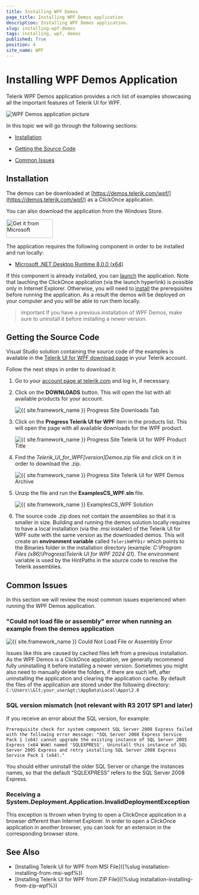 ```yaml
---
title: Installing WPF Demos
page_title: Installing WPF Demos application
description: Installing WPF Demos application.
slug: installing-wpf-demos
tags: installing, wpf, demos
published: True
position: 4
site_name: WPF
---
```


# Installing WPF Demos Application

Telerik WPF Demos application provides a rich list of examples showcasing all the important features of Telerik UI for WPF.

![WPF Demos application picture](images/installing-wpf-demos-0.png)

In this topic we will go through the following sections:

* [Installation](#installation)

* [Getting the Source Code](#getting-the-source-code)

* [Common Issues](#common-issues)

## Installation

The demos can be downloaded at [https://demos.telerik.com/wpf/](https://demos.telerik.com/wpf/) as a ClickOnce application.

You can also download the application from the Windows Store.

[<img style="width:125px;height:50px" alt="Get it from Microsoft" src="https://developer.microsoft.com/en-us/store/badges/images/English_get-it-from-MS.png"/>](https://www.microsoft.com/store/apps/9PB1M527GK9C?cid=storebadge&ocid=badge)

The application requires the following component in order to be installed and run locally:

* [Microsoft .NET Desktop Runtime 8.0.0 (x64)](https://dotnet.microsoft.com/en-us/download/dotnet/8.0)

If this component is already installed, you can [launch](https://demos.telerik.com/wpf/WPF%20Demos.application) the application. Note that lauching the ClickOnce application (via the launch hyperlink) is possible only in Internet Explorer. Otherwise, you will need to [install](https://demos.telerik.com/wpf/setup.exe) the prerequisites before running the application. As a result the demos will be deployed on your computer and you will be able to run them locally.

>important If you have a previous installation of WPF Demos, make sure to uninstall it before installing a newer version.

## Getting the Source Code

Visual Studio solution containing the source code of the examples is available in the [Telerik UI for WPF download page](https://www.telerik.com/account/downloads/product-download?product=RCWPF) in your Telerik account. 

Follow the next steps in order to download it:

1. Go to your [account page at telerik.com](https://www.telerik.com/account/) and log in, if necessary.

2. Click on the __DOWNLOADS__ button. This will open the list with all available products for your account.

	![{{ site.framework_name }} Progress Site Downloads Tab](images/installing-wpf-demos-1.png)

3. Click on the __Progress Telerik UI for WPF__ item in the products list. This will open the page with all available downloads for the WPF product.

	![{{ site.framework_name }} Progress Site Telerik UI for WPF Product Title](images/installing-wpf-demos-2.png)

4. Find the __Telerik_UI_for_WPF_[version]_Demos.zip__ file and click on it in order to download the .zip.

	![{{ site.framework_name }} Progress Site Telerik UI for WPF Demos Archive](images/installing-wpf-demos-3.png)

5. Unzip the file and run the __ExamplesCS_WPF.sln__ file.

	![{{ site.framework_name }} ExamplesCS_WPF Solution](images/installing-wpf-demos-4.png)

6. The source code .zip does not contain the assemblies so that it is smaller in size. Building and running the demos solution locally requires to have a local installation (via the .msi installer) of the Telerik UI for WPF suite with the same version as the downloaded demos. This will create an __environment variable__ called `TelerikWPFDir` which points to the Binaries folder in the installation directory (example: *C:\Program Files (x86)\Progress\Telerik UI for WPF 2024 Q1*). The environment variable is used by the HintPaths in the source code to resolve the Telerik assemblies.

## Common Issues

In this section we will review the most common issues experienced when running the WPF Demos application.

### "Could not load file or assembly" error when running an example from the demos application

![{{ site.framework_name }} Could Not Load File or Assembly Error](images/wpf_demos_0.png)

Issues like this are caused by cached files left from a previous installation. As the WPF Demos is a ClickOnce application, we generally recommend fully uninstalling it before installing a newer version. Sometimes you might also need to manually delete the folders, if there are such left, after uninstalling the application and clearing the application cache. By default the files of the application are stored under the following directory: `C:\Users\\&lt;your_user&gt;\AppData\Local\Apps\2.0`	

### SQL version mismatch **(not relevant with R3 2017 SP1 and later)**

If you receive an error about the SQL version, for example:

`Prerequisite check for system component SQL Server 2008 Express failed with the following error message: "SQL Server 2008 Express Service Pack 1 (x64) cannot upgrade the existing instance of SQL Server 2005 Express (x64 WoW) named 'SQLEXPRESS'. Uninstall this instance of SQL Server 2005 Express and retry installing SQL Server 2008 Express Service Pack 1 (x64)."`

You should either uninstall the older SQL Server or change the instances names, so that the default “SQLEXPRESS” refers to the SQL Server 2008 Express.

### Receiving a System.Deployment.Application.InvalidDeploymentException

This exception is thrown when trying to open a ClickOnce application in a browser different than Internet Explorer. In order to open a ClickOnce application in another browser, you can look for an extension in the corresponding browser store. 

## See Also  
 * [Installing Telerik UI for WPF from MSI File]({%slug installation-installing-from-msi-wpf%})
 * [Installing Telerik UI for WPF from ZIP File]({%slug installation-installing-from-zip-wpf%}) 
